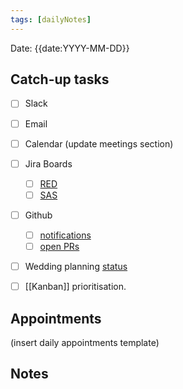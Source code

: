 ```yaml
---
tags: [dailyNotes]
---
```

 
Date: {{date:YYYY-MM-DD}}

## Catch-up tasks

- [ ] Slack
- [ ] Email
- [ ] Calendar (update meetings section)
- [ ] Jira Boards
  - [ ] [RED](https://hybridtheory.atlassian.net/jira/software/c/projects/RED/boards/86)
  - [ ] [SAS](https://hybridtheory.atlassian.net/jira/software/c/projects/SAS/boards/66)
- [ ] Github
  - [ ] [notifications](https://github.com/notifications?query=is%3Aunread)
  - [ ] [open PRs](https://github.com/pulls?q=is%3Aopen+is%3Apr+user%3Ahybridtheory+-label%3Adependencies+)
- [ ] Wedding planning [status](https://trello.com/b/c0vjqSCR/wedding-planning)
- [ ] [[Kanban]] prioritisation.


## Appointments
(insert daily appointments template)

## Notes